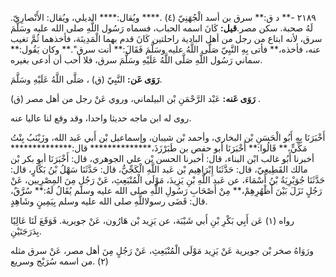 ٢١٨٩ -** د ق:** سرق بن أسد الْجُهَنِيّ (٤) .**** ويُقال:**** الديلي، ويُقال: الأَنْصارِيّ. لَهُ صحبة. سكن مصر.**قيل:** كَانَ اسمه الحباب، فسماه رَسُول اللَّهِ صلى الله عليه وسَلَّمَ سرق، لأنه ابتاع من رجل من أهل البادية راحلتين كَانَ قدم بهما الْمَدِينَة، فأخذهما ثُمَّ تغيب عنه، فأخذه،** فأتى بِهِ النَّبِيّ صَلَّى اللَّهُ عليه وسَلَّمَ فَقَالَ:** أنت سرق".** وكان يَقُول:** سماني رَسُول اللَّهِ صَلَّى اللَّهُ عَلَيْهِ وسَلَّمَ سرق، فلا أحب أن أدعى بغيره.

**رَوَى عَن:** النَّبِيّ (ق) ، صَلَّى اللَّهُ عَلَيْهِ وسَلَّمَ.

**رَوَى عَنه:** عَبْد الرَّحْمَنِ بْن البيلماني، وروي عَنْ رجل من أهل مصر (ق) .

روى له ابن ماجه حديثا واحدا، وقد وقع لنا عاليا عنه.

أَخْبَرَنَا بِهِ أَبُو الْحَسَنِ بْن البخاري، وأحمد بْن شيبان، وإسماعيل بْن أَبي عَبد الله، وزَيْنَبُ بِنْتُ مَكِّيٍّ،** قَالُوا:** أَخْبَرَنَا أبو حفص بن طَبَرْزَذَ،************** قال:************** أخبرنا أَبُو غالب ابْن البناء، قال: أخبرنا الحسن بْن علي الجوهري، قال: أَخْبَرَنَا أبو بكر بْن مالك القَطِيعِيّ، قال: حَدَّثَنَا إِبْرَاهِيم بْن عَبد اللَّهِ الْكَجِّيُّ، قال: حَدَّثَنَا سَهْلُ بْنُ بَكَّارٍ، قال: حَدَّثَنَا جُوَيْرِيَةُ بْنُ أَسْمَاءَ، عن عَبد اللَّهِ بْنِ يَزِيدَ، مَوْلَى الْمُنْبَعِثِ، عَنْ رَجُلٍ مِنَ المِصْرِيين، عَنْ رَجُلٍ نَزَلَ بَيْنَ أَظْهُرِهِمْ،** مِنْ أَصْحَابِ رَسُولِ اللَّهِ صلى الله عليه وسلم يُقَالُ لَهُ:** سُرَّقٌ، قال: قَضَى رسولاللَّهِ صلى الله عليه وسلم بِيَمِينٍ وشَاهِدٍ.

رواه (١) عَن أَبِي بَكْرِ بْنِ أَبي شَيْبَة، عن يَزِيد بْن هَارُون، عَنْ جويرية. فَوَقَعَ لَنَا عَالِيًا بِدَرَجَتَيْنِ.

ورَوَاهُ صخر بْن جويرية عَنْ يَزِيد مَوْلَى الْمُنْبَعِثِ، عَنْ رَجُلٍ مِنَ أهل مصر، عَنْ سرق مثله (٢) .من اسمه سُرَيْج وسريع